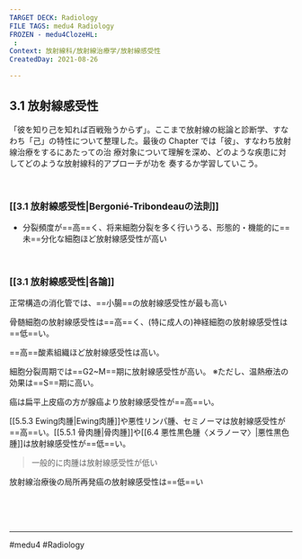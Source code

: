 ```yaml
---
TARGET DECK: Radiology
FILE TAGS: medu4 Radiology
FROZEN - medu4ClozeHL:
 : 
Context: 放射線科/放射線治療学/放射線感受性
CreatedDay: 2021-08-26

---
```


## 3.1 放射線感受性

「彼を知り己を知れば百戦殆うからず」。ここまで放射線の総論と診断学、すなわち「己」の特性について整理した。最後の Chapter では「彼」、すなわち放射線治療をするにあたっての治 療対象について理解を深め、どのような疾患に対してどのような放射線科的アプローチが功を 奏するか学習していこう。

<br>

### [[3.1 放射線感受性|Bergonié-Tribondeauの法則]]
* 分裂頻度が==高==く、将来細胞分裂を多く行いうる、形態的・機能的に==未==分化な細胞ほど放射線感受性が高い
<!--ID: 1630741039486-->


<br>

### [[3.1 放射線感受性|各論]]

正常構造の消化管では、==小腸==の放射線感受性が最も高い
<!--ID: 1630741039492-->



骨髄細胞の放射線感受性は==高==く、(特に成人の)神経細胞の放射線感受性は==低==い。
<!--ID: 1630741039497-->



==高==酸素組織ほど放射線感受性は高い。
<!--ID: 1630741039503-->



細胞分裂周期では==G2~M==期に放射線感受性が高い。
※ただし、温熱療法の効果は==S==期に高い。
<!--ID: 1630741039509-->



癌は扁平上皮癌の方が腺癌より放射線感受性が==高==い。
<!--ID: 1630741039514-->



[[5.5.3 Ewing肉腫|Ewing肉腫]]や悪性リンパ腫、セミノーマは放射線感受性が==高==い。[[5.5.1 骨肉腫|骨肉腫]]や[[6.4 悪性黒色腫〈メラノーマ〉|悪性黒色腫]]は放射線感受性が==低==い。
>一般的に肉腫は放射線感受性が低い
<!--ID: 1630741039520-->


放射線治療後の局所再発癌の放射線感受性は==低==い
<!--ID: 1630741039525-->


<br><br><br>

---
#medu4 #Radiology 
